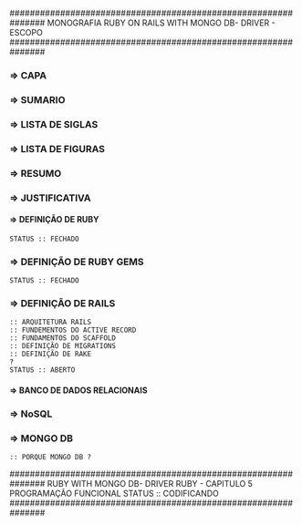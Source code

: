 ###############################################################
    MONOGRAFIA RUBY ON RAILS WITH MONGO DB- DRIVER - ESCOPO
###############################################################

### => CAPA

### => SUMARIO

### => LISTA DE SIGLAS

### => LISTA DE FIGURAS

### => RESUMO

### => JUSTIFICATIVA

#### => DEFINIÇÃO DE RUBY
	STATUS :: FECHADO
### => DEFINIÇÃO DE RUBY GEMS
	STATUS :: FECHADO

### => DEFINIÇÃO DE RAILS
	:: ARQUITETURA RAILS
	:: FUNDEMENTOS DO ACTIVE RECORD
	:: FUNDAMENTOS DO SCAFFOLD
	:: DEFINIÇÃO DE MIGRATIONS
	:: DEFINIÇÃO DE RAKE
	?
	STATUS :: ABERTO

#### => BANCO DE DADOS RELACIONAIS

### => NoSQL

### => MONGO DB
	:: PORQUE MONGO DB ?

###############################################################
		RUBY WITH MONGO DB- DRIVER
		RUBY - CAPITULO 5 PROGRAMAÇÃO FUNCIONAL
		STATUS :: CODIFICANDO
###############################################################

